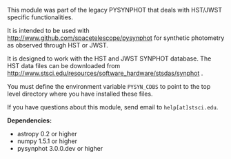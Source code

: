 This module was part of the legacy PYSYNPHOT that deals with HST/JWST specific 
functionalities.

It is intended to be used with http://www.github.com/spacetelescope/pysynphot
for synthetic photometry as observed through HST or JWST.

It is designed to work with the HST and JWST SYNPHOT database.
The HST data files can be downloaded from http://www.stsci.edu/resources/software_hardware/stsdas/synphot .

You must define the environment variable ``PYSYN_CDBS`` to point
to the top level directory where you have installed these files.

If you have questions about this module, send email to ``help[at]stsci.edu``.

**Dependencies:**
  - astropy 0.2 or higher
  - numpy 1.5.1 or higher
  - pysynphot 3.0.0.dev or higher
